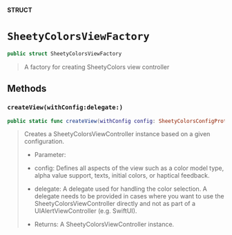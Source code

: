 **STRUCT**

# `SheetyColorsViewFactory`

```swift
public struct SheetyColorsViewFactory
```

> A factory for creating SheetyColors view controller

## Methods
### `createView(withConfig:delegate:)`

```swift
public static func createView(withConfig config: SheetyColorsConfigProtocol, delegate: SheetyColorsDelegate? = nil) -> SheetyColorsViewController
```

> Creates a SheetyColorsViewController instance based on a given configuration.
>
> - Parameter:
> - config: Defines all aspects of the view such as a color model type, alpha value support, texts, initial colors, or haptical feedback.
> - delegate: A delegate used for handling the color selection. A delegate needs to be provided in cases where you want to use the SheetyColorsViewController directly and not as part of a UIAlertViewController (e.g. SwiftUI).
>
> - Returns: A SheetyColorsViewController instance.
